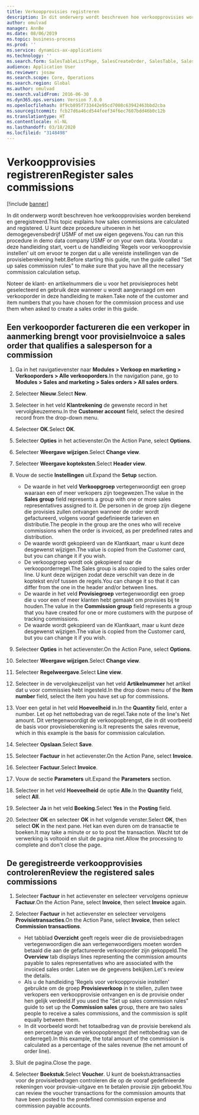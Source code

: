 ```yaml
---
title: Verkoopprovisies registreren
description: In dit onderwerp wordt beschreven hoe verkoopprovisies worden berekend en geregistreerd.
author: omulvad
manager: AnnBe
ms.date: 08/06/2019
ms.topic: business-process
ms.prod: ''
ms.service: dynamics-ax-applications
ms.technology: ''
ms.search.form: SalesTableListPage, SalesCreateOrder, SalesTable, SalesEditLines,  CustInvoiceJournal, CommissionTrans, LedgerTransVoucher
audience: Application User
ms.reviewer: josaw
ms.search.scope: Core, Operations
ms.search.region: Global
ms.author: omulvad
ms.search.validFrom: 2016-06-30
ms.dyn365.ops.version: Version 7.0.0
ms.openlocfilehash: 8f9cb895f733442e95cd7008c63942463bbd2cba
ms.sourcegitcommit: fcb27d6a46cd544feef34f6ec7607bdd46b0c12b
ms.translationtype: HT
ms.contentlocale: nl-NL
ms.lasthandoff: 03/18/2020
ms.locfileid: "3148498"
---
```

# <a name="register-sales-commissions"></a><span data-ttu-id="c2ee9-103">Verkoopprovisies registreren</span><span class="sxs-lookup"><span data-stu-id="c2ee9-103">Register sales commissions</span></span>

[!include [banner](../../includes/banner.md)]

<span data-ttu-id="c2ee9-104">In dit onderwerp wordt beschreven hoe verkoopprovisies worden berekend en geregistreerd.</span><span class="sxs-lookup"><span data-stu-id="c2ee9-104">This topic explains how sales commissions are calculated and registered.</span></span> <span data-ttu-id="c2ee9-105">U kunt deze procedure uitvoeren in het demogegevensbedrijf USMF of met uw eigen gegevens.</span><span class="sxs-lookup"><span data-stu-id="c2ee9-105">You can run this procedure in demo data company USMF or on your own data.</span></span> <span data-ttu-id="c2ee9-106">Voordat u deze handleiding start, voert u de handleiding 'Regels voor verkoopprovisie instellen' uit om ervoor te zorgen dat u alle vereiste instellingen van de provisieberekening hebt.</span><span class="sxs-lookup"><span data-stu-id="c2ee9-106">Before starting this guide, run the guide called "Set up sales commission rules" to make sure that you have all the necessary commission calculation setup.</span></span>

<span data-ttu-id="c2ee9-107">Noteer de klant- en artikelnummers die u voor het provisieproces hebt geselecteerd en gebruik deze wanneer u wordt aangevraagd om een verkooporder in deze handleiding te maken.</span><span class="sxs-lookup"><span data-stu-id="c2ee9-107">Take note of the customer and item numbers that you have chosen for the commission process and use them when asked to create a sales order in this guide.</span></span>


## <a name="invoice-a-sales-order-that-qualifies-a-salesperson-for-a-commission"></a><span data-ttu-id="c2ee9-108">Een verkooporder factureren die een verkoper in aanmerking brengt voor provisie</span><span class="sxs-lookup"><span data-stu-id="c2ee9-108">Invoice a sales order that qualifies a salesperson for a commission</span></span>
1. <span data-ttu-id="c2ee9-109">Ga in het navigatievenster naar **Modules > Verkoop en marketing > Verkooporders > Alle verkooporders**.</span><span class="sxs-lookup"><span data-stu-id="c2ee9-109">In the navigation pane, go to **Modules > Sales and marketing > Sales orders > All sales orders**.</span></span>
2. <span data-ttu-id="c2ee9-110">Selecteer **Nieuw**.</span><span class="sxs-lookup"><span data-stu-id="c2ee9-110">Select **New**.</span></span>
3. <span data-ttu-id="c2ee9-111">Selecteer in het veld **Klantrekening** de gewenste record in het vervolgkeuzemenu.</span><span class="sxs-lookup"><span data-stu-id="c2ee9-111">In the **Customer account** field, select the desired record from the drop-down menu.</span></span>
4. <span data-ttu-id="c2ee9-112">Selecteer **OK**.</span><span class="sxs-lookup"><span data-stu-id="c2ee9-112">Select **OK**.</span></span>
5. <span data-ttu-id="c2ee9-113">Selecteer **Opties** in het actievenster.</span><span class="sxs-lookup"><span data-stu-id="c2ee9-113">On the Action Pane, select **Options**.</span></span>
6. <span data-ttu-id="c2ee9-114">Selecteer **Weergave wijzigen**.</span><span class="sxs-lookup"><span data-stu-id="c2ee9-114">Select **Change view**.</span></span>
7. <span data-ttu-id="c2ee9-115">Selecteer **Weergave kopteksten**.</span><span class="sxs-lookup"><span data-stu-id="c2ee9-115">Select **Header view**.</span></span>
8. <span data-ttu-id="c2ee9-116">Vouw de sectie **Instellingen** uit.</span><span class="sxs-lookup"><span data-stu-id="c2ee9-116">Expand the **Setup** section.</span></span>

    - <span data-ttu-id="c2ee9-117">De waarde in het veld **Verkoopgroep** vertegenwoordigt een groep waaraan een of meer verkopers zijn toegewezen.</span><span class="sxs-lookup"><span data-stu-id="c2ee9-117">The value in the **Sales group** field represents a group with one or more sales representatives assigned to it.</span></span> <span data-ttu-id="c2ee9-118">De personen in de groep zijn diegene die provisies zullen ontvangen wanneer de order wordt gefactureerd, volgens vooraf gedefinieerde tarieven en distributie.</span><span class="sxs-lookup"><span data-stu-id="c2ee9-118">The people in the group are the ones who will receive commissions when the order is invoiced, as per predefined rates and distribution.</span></span>   
    - <span data-ttu-id="c2ee9-119">De waarde wordt gekopieerd van de Klantkaart, maar u kunt deze desgewenst wijzigen.</span><span class="sxs-lookup"><span data-stu-id="c2ee9-119">The value is copied from the Customer card, but you can change it if you wish.</span></span>  
    - <span data-ttu-id="c2ee9-120">De verkoopgroep wordt ook gekopieerd naar de verkooporderregel.</span><span class="sxs-lookup"><span data-stu-id="c2ee9-120">The Sales group is also copied to the sales order line.</span></span> <span data-ttu-id="c2ee9-121">U kunt deze wijzigen zodat deze verschilt van deze in de koptekst en/of tussen de regels.</span><span class="sxs-lookup"><span data-stu-id="c2ee9-121">You can change it so that it can differ from the one in the header and/or between lines.</span></span>  
    - <span data-ttu-id="c2ee9-122">De waarde in het veld **Provisiegroep** vertegenwoordigt een groep die u voor een of meer klanten hebt gemaakt om provisies bij te houden.</span><span class="sxs-lookup"><span data-stu-id="c2ee9-122">The value in the **Commission group** field represents a group that you have created for one or more customers with the purpose of tracking commissions.</span></span>   
    - <span data-ttu-id="c2ee9-123">De waarde wordt gekopieerd van de Klantkaart, maar u kunt deze desgewenst wijzigen.</span><span class="sxs-lookup"><span data-stu-id="c2ee9-123">The value is copied from the Customer card, but you can change it if you wish.</span></span>   

9. <span data-ttu-id="c2ee9-124">Selecteer **Opties** in het actievenster.</span><span class="sxs-lookup"><span data-stu-id="c2ee9-124">On the Action Pane, select **Options**.</span></span>
10. <span data-ttu-id="c2ee9-125">Selecteer **Weergave wijzigen**.</span><span class="sxs-lookup"><span data-stu-id="c2ee9-125">Select **Change view**.</span></span>
11. <span data-ttu-id="c2ee9-126">Selecteer **Regelweergave**.</span><span class="sxs-lookup"><span data-stu-id="c2ee9-126">Select **Line view**.</span></span>
12. <span data-ttu-id="c2ee9-127">Selecteer in de vervolgkeuzelijst van het veld **Artikelnummer** het artikel dat u voor commissies hebt ingesteld.</span><span class="sxs-lookup"><span data-stu-id="c2ee9-127">In the drop down menu of the **Item number** field, select the item you have set up for commissions.</span></span> 
13. <span data-ttu-id="c2ee9-128">Voer een getal in het veld **Hoeveelheid** in.</span><span class="sxs-lookup"><span data-stu-id="c2ee9-128">In the **Quantity** field, enter a number.</span></span> <span data-ttu-id="c2ee9-129">Let op het nettobedrag van de regel.</span><span class="sxs-lookup"><span data-stu-id="c2ee9-129">Take note of the line's Net amount.</span></span> <span data-ttu-id="c2ee9-130">Dit vertegenwoordigt de verkoopopbrengst, die in dit voorbeeld de basis voor provisieberekening is.</span><span class="sxs-lookup"><span data-stu-id="c2ee9-130">It represents the sales revenue, which in this example is the basis for commission calculation.</span></span>  
14. <span data-ttu-id="c2ee9-131">Selecteer **Opslaan**.</span><span class="sxs-lookup"><span data-stu-id="c2ee9-131">Select **Save**.</span></span>
15. <span data-ttu-id="c2ee9-132">Selecteer **Factuur** in het actievenster.</span><span class="sxs-lookup"><span data-stu-id="c2ee9-132">On the Action Pane, select **Invoice**.</span></span>
16. <span data-ttu-id="c2ee9-133">Selecteer **Factuur**.</span><span class="sxs-lookup"><span data-stu-id="c2ee9-133">Select **Invoice**.</span></span>
17. <span data-ttu-id="c2ee9-134">Vouw de sectie **Parameters** uit.</span><span class="sxs-lookup"><span data-stu-id="c2ee9-134">Expand the **Parameters** section.</span></span>
18. <span data-ttu-id="c2ee9-135">Selecteer in het veld **Hoeveelheid** de optie **Alle**.</span><span class="sxs-lookup"><span data-stu-id="c2ee9-135">In the **Quantity** field, select **All**.</span></span>
19. <span data-ttu-id="c2ee9-136">Selecteer **Ja** in het veld **Boeking**.</span><span class="sxs-lookup"><span data-stu-id="c2ee9-136">Select **Yes** in the **Posting** field.</span></span>
20. <span data-ttu-id="c2ee9-137">Selecteer **OK** en selecteer **OK** in het volgende venster.</span><span class="sxs-lookup"><span data-stu-id="c2ee9-137">Select **OK**, then select **OK** in the next pane.</span></span> <span data-ttu-id="c2ee9-138">Het kan even duren om de transactie te boeken.</span><span class="sxs-lookup"><span data-stu-id="c2ee9-138">It may take a minute or so to post the transaction.</span></span> <span data-ttu-id="c2ee9-139">Wacht tot de verwerking is voltooid en sluit de pagina niet.</span><span class="sxs-lookup"><span data-stu-id="c2ee9-139">Allow the processing to complete and don't close the page.</span></span>  

## <a name="review-the-registered-sales-commissions"></a><span data-ttu-id="c2ee9-140">De geregistreerde verkoopprovisies controleren</span><span class="sxs-lookup"><span data-stu-id="c2ee9-140">Review the registered sales commissions</span></span>
1. <span data-ttu-id="c2ee9-141">Selecteer **Factuur** in het actievenster en selecteer vervolgens opnieuw **Factuur**.</span><span class="sxs-lookup"><span data-stu-id="c2ee9-141">On the Action Pane, select **Invoice**, then select **Invoice** again.</span></span>
2. <span data-ttu-id="c2ee9-142">Selecteer **Factuur** in het actievenster en selecteer vervolgens **Provisietransacties**.</span><span class="sxs-lookup"><span data-stu-id="c2ee9-142">On the Action Pane, select **Invoice**, then select **Commission transactions**.</span></span>

    - <span data-ttu-id="c2ee9-143">Het tabblad **Overzicht** geeft regels weer die de provisiebedragen vertegenwoordigen die aan vertegenwoordigers moeten worden betaald die aan de gefactureerde verkooporder zijn gekoppeld.</span><span class="sxs-lookup"><span data-stu-id="c2ee9-143">The **Overview** tab displays lines representing the commission amounts payable to sales representatives who are associated with the invoiced sales order.</span></span> <span data-ttu-id="c2ee9-144">Laten we de gegevens bekijken.</span><span class="sxs-lookup"><span data-stu-id="c2ee9-144">Let's review the details.</span></span>  
    - <span data-ttu-id="c2ee9-145">Als u de handleiding 'Regels voor verkoopprovisie instellen' gebruikte om de groep **Provisieverkoop** in te stellen, zullen twee verkopers een verkoopprovisie ontvangen en is de provisie onder hen gelijk verdeeld.</span><span class="sxs-lookup"><span data-stu-id="c2ee9-145">If you used the "Set up sales commission rules" guide to set up the **Commission sales** group, there are two sales people to receive a sales commissions, and the commission is split equally between them.</span></span>  
    - <span data-ttu-id="c2ee9-146">In dit voorbeeld wordt het totaalbedrag van de provisie berekend als een percentage van de verkoopopbrengst (het nettobedrag van de orderregel).</span><span class="sxs-lookup"><span data-stu-id="c2ee9-146">In this example, the total amount of the commission is calculated as a percentage of the sales revenue (the net amount of order line).</span></span>  
3. <span data-ttu-id="c2ee9-147">Sluit de pagina.</span><span class="sxs-lookup"><span data-stu-id="c2ee9-147">Close the page.</span></span>
4. <span data-ttu-id="c2ee9-148">Selecteer **Boekstuk**.</span><span class="sxs-lookup"><span data-stu-id="c2ee9-148">Select **Voucher**.</span></span> <span data-ttu-id="c2ee9-149">U kunt de boekstuktransacties voor de provisiebedragen controleren die op de vooraf gedefinieerde rekeningen voor provisie-uitgave en te betalen provisie zijn geboekt.</span><span class="sxs-lookup"><span data-stu-id="c2ee9-149">You can review the voucher transactions for the commission amounts that have been posted to the predefined commission expense and commission payable accounts.</span></span>  

